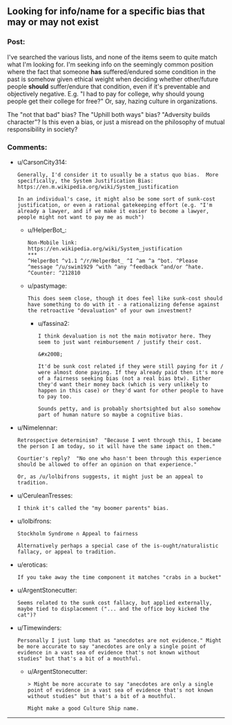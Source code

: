 ## Looking for info/name for a specific bias that may or may not exist

### Post:

I've searched the various lists, and none of the items seem to quite match what I'm looking for.  I'm seeking info on the seemingly common position where the fact that someone **has** suffered/endured some condition in the past is somehow given ethical weight when deciding whether other/future people **should** suffer/endure that condition, even if it's preventable and objectively negative.   E.g. "I had to pay for college, why should young people get their college for free?" Or, say, hazing culture in organizations.

The "not that bad" bias?  The "Uphill both ways" bias?  "Adversity builds character"?  Is this even a bias, or just a misread on the philosophy of mutual responsibility in society?

### Comments:

- u/CarsonCity314:
  ```
  Generally, I'd consider it to usually be a status quo bias.  More specifically, the System Justification Bias: https://en.m.wikipedia.org/wiki/System_justification

  In an individual's case, it might also be some sort of sunk-cost justification, or even a rational gatekeeping effort (e.g. "I'm already a lawyer, and if we make it easier to become a lawyer, people might not want to pay me as much")
  ```

  - u/HelperBot_:
    ```
    Non-Mobile link: https://en.wikipedia.org/wiki/System_justification
    ***
    ^HelperBot ^v1.1 ^/r/HelperBot_ ^I ^am ^a ^bot. ^Please ^message ^/u/swim1929 ^with ^any ^feedback ^and/or ^hate. ^Counter: ^212810
    ```

  - u/pastymage:
    ```
    This does seem close, though it does feel like sunk-cost should have something to do with it - a rationalizing defense against the retroactive "devaluation" of your own investment?
    ```

    - u/fassina2:
      ```
      I think devaluation is not the main motivator here. They seem to just want reimbursement / justify their cost. 

      &#x200B;

      It'd be sunk cost related if they were still paying for it / were almost done paying. If they already paid then it's more of a fairness seeking bias (not a real bias btw). Either they'd want their money back (which is very unlikely to happen in this case) or they'd want for other people to have to pay too.

      Sounds petty, and is probably shortsighted but also somehow part of human nature so maybe a cognitive bias.
      ```

- u/Nimelennar:
  ```
  Retrospective determinism?  "Because I went through this, I became the person I am today, so it will have the same impact on them."

  Courtier's reply?  "No one who hasn't been through this experience should be allowed to offer an opinion on that experience."

  Or, as /u/lolbifrons suggests, it might just be an appeal to tradition.
  ```

- u/CeruleanTresses:
  ```
  I think it's called the "my boomer parents" bias.
  ```

- u/lolbifrons:
  ```
  Stockholm Syndrome ∩ Appeal to fairness

  Alternatively perhaps a special case of the is-ought/naturalistic fallacy, or appeal to tradition.
  ```

- u/eroticas:
  ```
  If you take away the time component it matches "crabs in a bucket"
  ```

- u/ArgentStonecutter:
  ```
  Seems related to the sunk cost fallacy, but applied externally, maybe tied to displacement ("... and the office boy kicked the cat")?
  ```

- u/Timewinders:
  ```
  Personally I just lump that as "anecdotes are not evidence." Might be more accurate to say "anecdotes are only a single point of evidence in a vast sea of evidence that's not known without studies" but that's a bit of a mouthful.
  ```

  - u/ArgentStonecutter:
    ```
    > Might be more accurate to say "anecdotes are only a single point of evidence in a vast sea of evidence that's not known without studies" but that's a bit of a mouthful. 

    Might make a good Culture Ship name.
    ```

---


